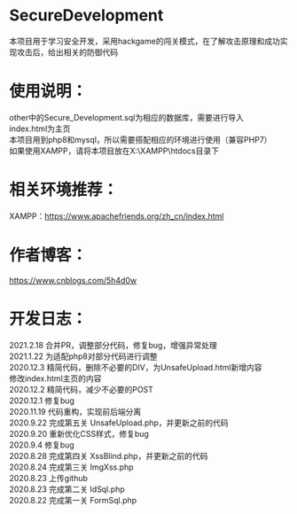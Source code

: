 # SecureDevelopment
本项目用于学习安全开发，采用hackgame的闯关模式，在了解攻击原理和成功实现攻击后，给出相关的防御代码  

# 使用说明：  
other中的Secure_Development.sql为相应的数据库，需要进行导入  
index.html为主页  
本项目用到php8和mysql，所以需要搭配相应的环境进行使用（兼容PHP7）  
如果使用XAMPP，请将本项目放在X:\XAMPP\htdocs目录下  

# 相关环境推荐：  
XAMPP：https://www.apachefriends.org/zh_cn/index.html

# 作者博客：  
https://www.cnblogs.com/5h4d0w

# 开发日志： 
2021.2.18 合并PR，调整部分代码，修复bug，增强异常处理  
2021.1.22 为适配php8对部分代码进行调整  
2020.12.3 精简代码，删除不必要的DIV，为UnsafeUpload.html新增内容  
修改index.html主页的内容  
2020.12.2 精简代码，减少不必要的POST  
2020.12.1 修复bug  
2020.11.19 代码重构，实现前后端分离  
2020.9.22 完成第五关 UnsafeUpload.php，并更新之前的代码  
2020.9.20 重新优化CSS样式，修复bug  
2020.9.4 修复bug  
2020.8.28 完成第四关 XssBlind.php，并更新之前的代码  
2020.8.24 完成第三关 ImgXss.php  
2020.8.23 上传github  
2020.8.23 完成第二关 IdSql.php  
2020.8.22 完成第一关 FormSql.php  
